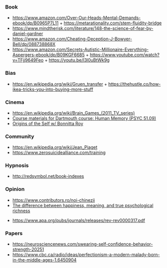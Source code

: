 ### Book

- https://www.amazon.com/Over-Our-Heads-Mental-Demands-ebook/dp/B0965P7L11 + https://metarationality.com/stem-fluidity-bridge
- https://www.mindtherisk.com/literature/148-the-science-of-fear-by-daniel-gardner
- https://www.amazon.com/Cheating-Deception-J-Bowyer-Bell/dp/088738868X
- https://www.amazon.com/Secrets-Autistic-Millionaire-Everything-Aspergers-ebook/dp/B09KGF6685 + https://www.youtube.com/watch?v=TFjj9649Feo + https://youtu.be/l3l0uBtWk9g

### Bias

- https://en.wikipedia.org/wiki/Gruen_transfer + https://thehustle.co/how-ikea-tricks-you-into-buying-more-stuff

### Cinema

- https://en.wikipedia.org/wiki/Brain_Games_(2011_TV_series)
- [Course materials for Dartmouth course: Human Memory (PSYC 51.09)](https://github.com/ContextLab/human-memory)
- [Origins of the Self w/ Bonnitta Roy](https://www.youtube.com/playlist?list=PLoZ5e3aD_LuQoDMmjnQApeqDS00iMxHBz)


### Community

- https://en.wikipedia.org/wiki/Jean_Piaget
- https://www.zerosuicidealliance.com/training

### Hypnosis

- http://redsymbol.net/book-indexes


### Opinion

- https://www.contributors.ro/noi-chinezii
- [The difference between happiness, meaning, and true psychological richness](https://twitter.com/Julian/status/1482506906102943745)
 + https://www.apa.org/pubs/journals/releases/rev-rev0000317.pdf


### Papers

- https://neurosciencenews.com/swearing-self-confidence-behavior-strength-20251
- https://www.cbc.ca/radio/ideas/perfectionism-a-modern-malady-born-in-the-middle-ages-1.6450904